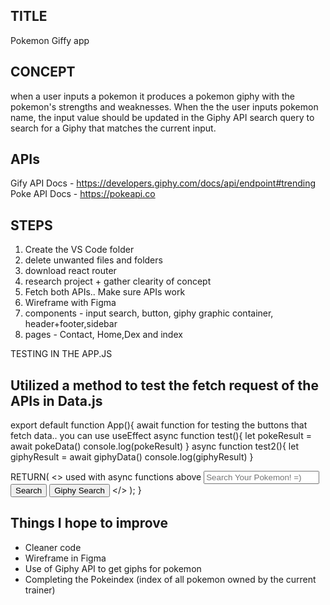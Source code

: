 ## TITLE
Pokemon Giffy app

## CONCEPT
when a user inputs a pokemon it produces a pokemon giphy with the pokemon's strengths and weaknesses. When the the user inputs pokemon name, the input value should be updated in the Giphy API search query to search for a Giphy that matches the current input.

## APIs

Gify API Docs - https://developers.giphy.com/docs/api/endpoint#trending 
Poke API Docs - https://pokeapi.co 

## STEPS

1. Create the VS Code folder 
2. delete unwanted files and folders
3. download react router
4. research project + gather clearity of concept
5. Fetch both APIs.. Make sure APIs work
6. Wireframe with Figma
7. components - input search, button, giphy graphic container, header+footer,sidebar
8. pages - Contact, Home,Dex and index

TESTING IN THE APP.JS

## Utilized a method to test the fetch request of the APIs in Data.js

export default function App(){
 await function for testing the buttons that fetch data.. you can use useEffect 
   async function test(){
     let pokeResult = await pokeData()
     console.log(pokeResult)
   } 
   async function test2(){
       let giphyResult = await giphyData()
       console.log(giphyResult)
   }

  RETURN(
    <>
     used with async functions above 
       <input type="text" placeholder='Search Your Pokemon! =)'/>
    <button onClick={test}>Search</button>
    <button onClick={test2}>Giphy Search</button> 
    </>
  );
  }

  ## Things I hope to improve 
  - Cleaner code
  - Wireframe in Figma
  - Use of Giphy API to get giphs for pokemon
  - Completing the Pokeindex (index of all pokemon owned by the current trainer)